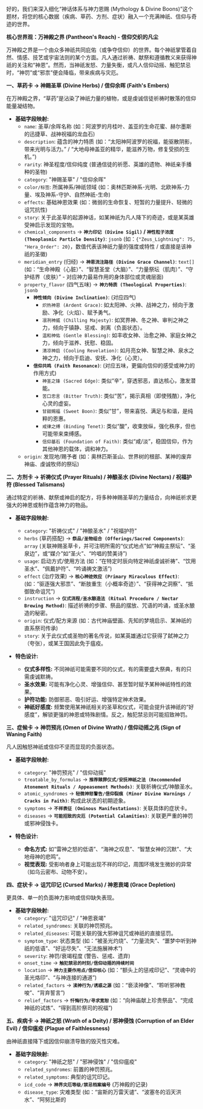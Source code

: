 好的，我们来深入细化“神话体系与神力恩赐 (Mythology & Divine Boons)”这个题材，将您的核心数据（疾病、草药、方剂、症状）融入一个充满神祇、信仰与奇迹的世界。

**核心世界观：万神殿之界 (Pantheon's Reach) - 信仰交织的凡尘**

万神殿之界是一个由众多神祇共同庇佑（或争夺信仰）的世界。每个神祇掌管着自然、情感、技艺或宇宙法则的某个方面。凡人通过祈祷、献祭和遵循教义来获得神祇的关注和“神恩”。然而，当神祇发怒、力量失衡，或凡人信仰动摇、触犯禁忌时，“神罚”或“邪祟”便会降临，带来疾病与灾厄。

**一、草药卡 -> 神赐圣草 (Divine Herbs) / 信仰余晖 (Faith's Embers)**

在万神殿之界，“草药”是沾染了神祇力量的植物，或是虔诚信徒祈祷时散落的信仰能量凝结物。

*   **基础字段映射:**
    *   `name`: 圣草/余晖名称 (如：阿波罗的月桂叶、盖亚的生命花蜜、赫尔墨斯的迅捷草、战神祝福的龙血石)
    *   `description`: 蕴含的神力特质 (如：“太阳神阿波罗的祝福，能驱散阴影，带来光明与活力。” / “大地母神盖亚的精华，能滋养万物，修复受损的生机。”)
    *   `rarity`: 神圣程度/信仰纯度 (普通信徒的祈愿、英雄的遗物、神祇亲手播种的圣物)
    *   `category`: "神赐圣草" / "信仰余晖"
    *   `color/标签`: 所属神系/神祇领域 (如：奥林匹斯神系-光明、北欧神系-力量、埃及神系-守护、自然神祇-生命)
    *   `effects`: 基础神恩效果 (如：微弱的生命恢复、短暂的力量提升、轻微的诅咒抗性)
    *   `story`: 关于此圣草的起源神话，如某神祇为凡人降下的奇迹，或是某英雄受神启示发现的宝物。
    *   `chemical_components` -> **`神力印记 (Divine Sigil)` / `神性粒子浓度 (Theoplasmic Particle Density)`**: `jsonb` (如：`{"Zeus_Lightning": 75, "Hera_Order": 20}`，数值代表该神祇力量的强度或特性 / 或直接是该神祇的圣徽)
    *   `meridian_entry` (归经) -> **`神恩流注路径 (Divine Grace Channel)`**: `text[]` (如：“生命神殿（心脏）”、“智慧圣堂（大脑）”、“力量祭坛（肌肉）”、“守护结界（皮肤）” - 对应神力最易作用的身体部位或灵魂层面)
    *   `property_flavor` (四气五味) -> **`神力特质 (Theological Properties)`**: `jsonb`
        *   **`神性倾向 (Divine Inclination)`**: (对应四气)
            *   `炽热神恩 (Ardent Grace)`: 如太阳神、火神、战神之力，倾向于激励、净化（火焰）、赋予勇气。
            *   `凛冽神威 (Chilling Majesty)`: 如冥界神、冬之神、审判之神之力，倾向于镇静、惩戒、剥离（负面状态）。
            *   `温和神佑 (Gentle Blessing)`: 如丰收女神、治愈之神、家庭女神之力，倾向于滋养、抚慰、稳固。
            *   `清凉神启 (Cooling Revelation)`: 如月亮女神、智慧之神、泉水之神之力，倾向于启迪、安抚、净化（心灵）。
        *   **`信仰共鸣 (Faith Resonance)`**: (对应五味，更偏向信仰的感受或神力的作用方式)
            *   `神圣之锋 (Sacred Edge)`: 类似“辛”，穿透邪恶，直达核心，激发潜能。
            *   `苦口忠言 (Bitter Truth)`: 类似“苦”，揭示真相（即使残酷），净化心灵的虚妄。
            *   `甘甜赐福 (Sweet Boon)`: 类似“甘”，带来喜悦、满足与和谐，是纯粹的恩惠。
            *   `戒律之缚 (Binding Tenet)`: 类似“酸”，收束放纵，强化秩序，但也可能带来束缚感。
            *   `信仰基石 (Foundation of Faith)`: 类似“咸/淡”，稳固信仰，作为其他神恩的载体，调和神力。
    *   `origin`: 发现地/赐予者 (如：奥林匹斯圣山、世界树的根部、某神的废弃神庙、虔诚牧师的祭坛)

**二、方剂卡 -> 祈祷仪式 (Prayer Rituals) / 神酿圣水 (Divine Nectars) / 祝福护符 (Blessed Talismans)**

通过特定的祈祷、献祭或神启的配方，将多种神赐圣草的力量结合，向神祇祈求更强大的神恩或制作蕴含神力的物品。

*   **基础字段映射:**
    *   `category`: "祈祷仪式" / "神酿圣水" / "祝福护符"
    *   `herbs` (草药搭配) -> **`祭品/圣物组合 (Offerings/Sacred Components)`**: `array` (关联神赐圣草卡，并可注明所需的“仪式地点”如“神殿主祭坛”、“圣泉边”，或“媒介”如“圣火”、“吟唱的赞美诗”)
    *   `usage`: 启动方式/使用方法 (如：“在特定时辰向特定神祇虔诚祈祷”、“饮用圣水”、“佩戴护符”、“吟诵祷文激活”)
    *   `effect` (治疗效果) -> **`核心神迹效应 (Primary Miraculous Effect)`**: (如：“驱逐强大邪祟”、“断肢重生（小概率奇迹）”、“获得神之洞察”、“抵御致命诅咒”)
    *   `instruction` -> **`仪式流程/圣水酿造法 (Ritual Procedure / Nectar Brewing Method)`**: 描述祈祷的步骤、祭品的摆放、咒语的吟诵，或圣水酿造的秘密。
    *   `origin`: 仪式/配方来源 (如：古代神庙壁画、先知的梦境启示、某神祇的直系祭司传承)
    *   `story`: 关于此仪式或圣物的著名传说，如某英雄通过它获得了弑神之力（夸张），或某王国因此免于瘟疫。

*   **特色设计:**
    *   **仪式多样性:** 不同神祇可能需要不同的仪式，有的需要盛大祭典，有的只需虔诚默祷。
    *   **圣水效果:** 可能有净化心灵、增强信仰、甚至暂时赋予某种神祇特性的效果。
    *   **护符功能:** 防御邪恶、吸引好运、增强特定神术效果。
    *   **神祇好感度:** 频繁使用某神祇相关的圣草和仪式，可能会提升该神祇的“好感度”，解锁更强的神恩或特殊剧情。反之，触犯禁忌则可能招致神罚。

**三、症候卡 -> 神罚预兆 (Omen of Divine Wrath) / 信仰动摇之兆 (Sign of Waning Faith)**

凡人因触怒神祇或信仰不坚而显现的负面状态。

*   **基础字段映射:**
    *   `category`: "神罚预兆" / "信仰动摇"
    *   `treatable_by_formulas` -> **`推荐赎罪仪式/安抚神祇之法 (Recommended Atonement Rituals / Appeasement Methods)`**: 关联祈祷仪式/神酿圣水。
    *   `atomic_syndromes` -> **`轻微神怒警告/信仰裂痕 (Minor Divine Warnings / Cracks in Faith)`**: 构成此状态的初期迹象。
    *   `symptoms` -> **`不祥表征 (Ominous Manifestations)`**: 关联具体的症状卡。
    *   `diseases` -> **`可能招致的灾厄 (Potential Calamities)`**: 关联更严重的神罚或邪神侵蚀卡。

*   **特色设计:**
    *   **命名方式:** 如“雷神之怒的低语”、“海神之叹息”、“智慧女神的沉默”、“大地母神的悲鸣”。
    *   **视觉表现:** 受影响者身上可能出现不祥的印记，周围环境发生微妙的异常（如乌云密布、动物不安）。

**四、症状卡 -> 诅咒印记 (Cursed Marks) / 神恩衰竭 (Grace Depletion)**

更具体、单一的负面神力影响或信仰缺失表现。

*   **基础字段映射:**
    *   `category`: "诅咒印记" / "神恩衰竭"
    *   `related_syndromes`: 关联的神罚预兆。
    *   `related_diseases`: 可能关联的强大邪神诅咒或神祇的直接惩罚。
    *   `symptom_type`: 状态类型 (如：“被圣光灼烧”、“力量流失”、“噩梦中听到神祇的低语”、“好运尽失”、“无法施展神术”)
    *   `severity`: 神罚/衰竭程度 (警告、惩戒、遗弃)
    *   `onset_time` -> **`触犯禁忌的时刻/信仰动摇的持续时间`**
    *   `location` -> **`神力主要作用点/信仰核心`** (如：“额头上的惩戒印记”、“灵魂中的圣光烙印”、“与神连接的通道”)
    *   `related_factors` -> **`渎神行为/诱惑之源`** (如：“亵渎神像”、“聆听邪神教唆”、“背弃誓言”)
    *   `relief_factors` -> **`忏悔行为/寻求宽恕`** (如：“向神庙献上珍贵祭品”、“完成神祇的试炼”、“得到高阶祭司的祝福”)

**五、疾病卡 -> 神祇之怒 (Wrath of a Deity) / 邪神侵蚀 (Corruption of an Elder Evil) / 信仰瘟疫 (Plague of Faithlessness)**

由神祇直接降下或因信仰崩溃导致的毁灭性灾难。

*   **基础字段映射:**
    *   `category`: "神祇之怒" / "邪神侵蚀" / "信仰瘟疫"
    *   `related_syndromes`: 前置的神罚预兆。
    *   `related_symptoms`: 典型的诅咒印记。
    *   `icd_code` -> **`神界灾厄等级/禁忌档案编号`** (万神殿的记录)
    *   `disease_type`: 灾难类型 (如：“宙斯的万雷天谴”、“波塞冬的滔天洪水”、“阿努比斯的
